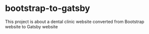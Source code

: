 # bootstrap-to-gatsby
This project is about a dental clinic website converted from Bootstrap website to Gatsby website
